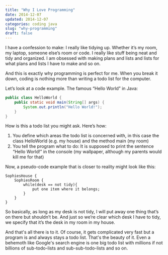 ```yaml
---
title: "Why I Love Programming"
date: 2014-12-07
updated: 2014-12-07
categories: coding java
slug: "why-programming"
draft: false
---
```


I have a confession to make: I really like tidying up. Whether it’s my room, my laptop, someone else’s room or code. I really like stuff being neat and tidy and organized. I am obsessed with making plans and lists and lists for what plans and lists I have to make and so on.

And this is exactly why programming is perfect for me. When you break it down, coding is nothing more than writing a todo list for the computer.

Let’s look at a code example. The famous “Hello World” in Java:
```java
public class HelloWorld {
    public static void main(String[] args) {
        System.out.println("Hello World!");
    }
}
```

How is this a todo list you might ask. Here’s how:

1. You define which areas the todo list is concerned with, in this case the class HelloWorld (e.g. my house) and the method main (my room)
2. You tell the program what to do: It is supposed to print the sentence “Hello World!” in the console (my wallpaper, although my parents would kill me for that)

Now, a pseudo-code example that is closer to reality might look like this:
```
SophiesHouse {
    SophiesRoom {
        while(desk == not tidy){
            put one item where it belongs;
        }
    }
}
```

So basically, as long as my desk is not tidy, I will put away one thing that’s on there but shouldn’t be. And just so we’re clear which desk I have to tidy, we specify that it’s the desk in my room in my house.

And that's all there is to it. Of course, it gets complicated very fast but a program is and always stays a todo list. That's the beauty of it. Even a behemoth like Google's search engine is one big todo list with millions if not billions of sub-todo-lists and sub-sub-todo-lists and so on.

